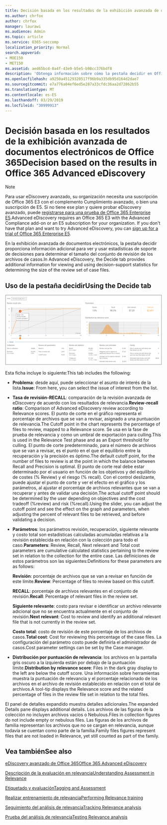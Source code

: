 ```yaml
---
title: Decisión basada en los resultados de la exhibición avanzada de documentos electrónicos de Office 365
ms.author: chrfox
author: chrfox
manager: laurawi
ms.audience: Admin
ms.topic: article
ms.service: O365-seccomp
localization_priority: Normal
search.appverid:
- MOE150
- MET150
ms.assetid: aed65bcd-0a4f-43e9-b5e5-b98cc376bdf8
description: 'Obtenga información sobre cómo la pestaña decidir en Office 365 Advanced eDiscovery proporciona datos que pueden ayudarle a determinar el tamaño correcto del conjunto de revisión de los archivos de casos. '
ms.openlocfilehash: a9250a45129320517f96b9a335db95d164d2dae7
ms.sourcegitcommit: e7a776a04ef6ed5e287a33cfdc36aa2d72862b55
ms.translationtype: MT
ms.contentlocale: es-ES
ms.lasthandoff: 03/29/2019
ms.locfileid: "30999913"
---
```

# <a name="decision-based-on-the-results-in-office-365-advanced-ediscovery"></a><span data-ttu-id="4326d-103">Decisión basada en los resultados de la exhibición avanzada de documentos electrónicos de Office 365</span><span class="sxs-lookup"><span data-stu-id="4326d-103">Decision based on the results in Office 365 Advanced eDiscovery</span></span>

> [!NOTE]
> <span data-ttu-id="4326d-p101">Para usar eDiscovery avanzado, su organización necesita una suscripción de Office 365 E3 con el complemento Cumplimiento avanzado, o bien una suscripción de E5. Si no tiene ese plan y quiere probar eDiscovery avanzado, puede [registrarse para una prueba de Office 365 Enterprise E5](https://go.microsoft.com/fwlink/p/?LinkID=698279).</span><span class="sxs-lookup"><span data-stu-id="4326d-p101">Advanced eDiscovery requires an Office 365 E3 with the Advanced Compliance add-on or an E5 subscription for your organization. If you don't have that plan and want to try Advanced eDiscovery, you can [sign up for a trial of Office 365 Enterprise E5](https://go.microsoft.com/fwlink/p/?LinkID=698279).</span></span> 
  
 <span data-ttu-id="4326d-106">En la exhibición avanzada de documentos electrónicos, la pestaña decidir proporciona información adicional para ver y usar estadísticas de soporte de decisiones para determinar el tamaño del conjunto de revisión de los archivos de casos.</span><span class="sxs-lookup"><span data-stu-id="4326d-106">In Advanced eDiscovery, the Decide tab provides additional information for viewing and using decision-support statistics for determining the size of the review set of case files.</span></span> 
  
## <a name="using-the-decide-tab"></a><span data-ttu-id="4326d-107">Uso de la pestaña decidir</span><span class="sxs-lookup"><span data-stu-id="4326d-107">Using the Decide tab</span></span>

![Decisión de relevancia](media/f32fed89-f3b5-404a-90c7-ea25d2eb58a9.png)
  
<span data-ttu-id="4326d-109">Esta ficha incluye lo siguiente:</span><span class="sxs-lookup"><span data-stu-id="4326d-109">This tab includes the following:</span></span>
  
- <span data-ttu-id="4326d-110">**Problema**: desde aquí, puede seleccionar el asunto de interés de la lista.</span><span class="sxs-lookup"><span data-stu-id="4326d-110">**Issue**: From here, you can select the issue of interest from the list.</span></span> 
    
- <span data-ttu-id="4326d-111">**Tasa de revisión-RECALL**: comparación de la revisión avanzada de eDiscovery de acuerdo con los resultados de relevancia.</span><span class="sxs-lookup"><span data-stu-id="4326d-111">**Review-recall ratio**: Comparison of Advanced eDiscovery review according to Relevance scores.</span></span> <span data-ttu-id="4326d-112">El punto de corte en el gráfico representa el porcentaje de archivos que se van a revisar, asignado a una puntuación de relevancia.</span><span class="sxs-lookup"><span data-stu-id="4326d-112">The Cutoff point in the chart represents the percentage of files to review, mapped to a Relevance score.</span></span> <span data-ttu-id="4326d-113">Se usa en la fase de prueba de relevancia y como un umbral de exportación para culling.</span><span class="sxs-lookup"><span data-stu-id="4326d-113">This is used in the Relevance Test phase and as an Export threshold for culling.</span></span> <span data-ttu-id="4326d-114">El punto de corte predeterminado, para el número de archivos que se van a revisar, es el punto en el que el equilibrio entre la recuperación y la precisión es óptimo.</span><span class="sxs-lookup"><span data-stu-id="4326d-114">The default cutoff point, for the number of files to review is at the point in which the balance between Recall and Precision is optimal.</span></span> <span data-ttu-id="4326d-115">El punto de corte real debe estar determinado por el usuario en función de los objetivos y del equilibrio de costes (% Review) y el riesgo (% recall). Con el control deslizante, puede ajustar el punto de corte y ver el efecto en el gráfico y los parámetros, al ajustar el porcentaje de archivos relevantes que se van a recuperar y antes de validar una decisión.</span><span class="sxs-lookup"><span data-stu-id="4326d-115">The actual cutoff point should be determined by the user depending on objectives and the cost tradeoff (%review) and risk (%recall).Using the slider, you can adjust the cutoff point and see the effect on the graph and parameters, when adjusting the percent of relevant files to be retrieved, and before validating a decision.</span></span>
    
- <span data-ttu-id="4326d-116">**Parámetros**: los parámetros revisión, recuperación, siguiente relevante y costo total son estadísticas calculadas acumuladas relativas a la revisión establecida en relación con la colección para todo el caso.</span><span class="sxs-lookup"><span data-stu-id="4326d-116">**Parameters**: Review, Recall, Next relevant and Total cost parameters are cumulative calculated statistics pertaining to the review set in relation to the collection for the entire case.</span></span> <span data-ttu-id="4326d-117">Las definiciones de estos parámetros son las siguientes:</span><span class="sxs-lookup"><span data-stu-id="4326d-117">Definitions for these parameters are as follows:</span></span>
    
    <span data-ttu-id="4326d-118">**Revisión**: porcentaje de archivos que se van a revisar en función de este límite.</span><span class="sxs-lookup"><span data-stu-id="4326d-118">**Review**: Percentage of files to review based on this cutoff.</span></span> 
    
    <span data-ttu-id="4326d-119">**RECALL**: porcentaje de archivos relevantes en el conjunto de revisión.</span><span class="sxs-lookup"><span data-stu-id="4326d-119">**Recall**: Percentage of relevant files in the review set.</span></span> 
    
    <span data-ttu-id="4326d-120">**Siguiente relevante**: costo para revisar e identificar un archivo relevante adicional que no se encuentra actualmente en el conjunto de revisión.</span><span class="sxs-lookup"><span data-stu-id="4326d-120">**Next relevant**: Cost to review and identify an additional relevant file that is not currently in the review set.</span></span> 
    
    <span data-ttu-id="4326d-121">**Costo total**: costo de revisión de este porcentaje de los archivos de casos.</span><span class="sxs-lookup"><span data-stu-id="4326d-121">**Total cost**: Cost for reviewing this percentage of the case files.</span></span> <span data-ttu-id="4326d-122">La configuración del parámetro costo puede definirla el administrador de casos.</span><span class="sxs-lookup"><span data-stu-id="4326d-122">Cost parameter settings can be set by the Case manager.</span></span>
    
- <span data-ttu-id="4326d-123">**Distribución por puntuación de relevancia**: los archivos en la pantalla gris oscuro a la izquierda están por debajo de la puntuación límite.</span><span class="sxs-lookup"><span data-stu-id="4326d-123">**Distribution by relevance score**: Files in the dark gray display to the left are below the cutoff score.</span></span> <span data-ttu-id="4326d-124">Una información sobre herramientas muestra la puntuación de relevancia y el porcentaje relacionado de los archivos en el archivo de revisión establecido en relación con el total de archivos.</span><span class="sxs-lookup"><span data-stu-id="4326d-124">A tool-tip displays the Relevance score and the related percentage of files in the review file set in relation to the total files.</span></span>
    
<span data-ttu-id="4326d-125">El panel de detalles expandido muestra detalles adicionales.</span><span class="sxs-lookup"><span data-stu-id="4326d-125">The expanded Details pane displays additional details.</span></span> <span data-ttu-id="4326d-126">Los archivos de las figuras de la colección no incluyen archivos vacíos o Nebulous.</span><span class="sxs-lookup"><span data-stu-id="4326d-126">Files in collection figures do not include empty or nebulous files.</span></span> <span data-ttu-id="4326d-127">Las figuras de los archivos de familia representan los archivos que no se cargan en relevancia, aunque todavía se cuentan como parte de la familia.</span><span class="sxs-lookup"><span data-stu-id="4326d-127">Family files figures represent files that are not loaded in Relevance, yet still counted as part of the family.</span></span>
  
## <a name="see-also"></a><span data-ttu-id="4326d-128">Vea también</span><span class="sxs-lookup"><span data-stu-id="4326d-128">See also</span></span>

[<span data-ttu-id="4326d-129">eDiscovery avanzado de Office 365</span><span class="sxs-lookup"><span data-stu-id="4326d-129">Office 365 Advanced eDiscovery</span></span>](office-365-advanced-ediscovery.md)
  
[<span data-ttu-id="4326d-130">Descripción de la evaluación en relevancia</span><span class="sxs-lookup"><span data-stu-id="4326d-130">Understanding Assessment in Relevance</span></span>](assessment-in-relevance-in-advanced-ediscovery.md)
  
[<span data-ttu-id="4326d-131">Etiquetado y evaluación</span><span class="sxs-lookup"><span data-stu-id="4326d-131">Tagging and Assessment</span></span>](tagging-and-relevance-training-in-advanced-ediscovery.md)
  
[<span data-ttu-id="4326d-132">Realizar entrenamiento de relevancia</span><span class="sxs-lookup"><span data-stu-id="4326d-132">Performing Relevance training</span></span>](tagging-and-assessment-in-advanced-ediscovery.md)
  
[<span data-ttu-id="4326d-133">Seguimiento del análisis de relevancia</span><span class="sxs-lookup"><span data-stu-id="4326d-133">Tracking Relevance analysis</span></span>](track-relevance-analysis-in-advanced-ediscovery.md)
  
[<span data-ttu-id="4326d-134">Prueba del análisis de relevancia</span><span class="sxs-lookup"><span data-stu-id="4326d-134">Testing Relevance analysis</span></span>](test-relevance-analysis-in-advanced-ediscovery.md)

